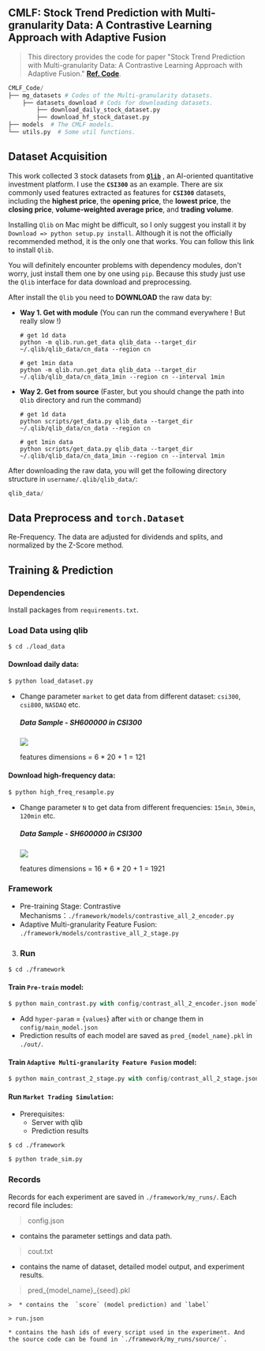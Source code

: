 ## CMLF: Stock Trend Prediction with Multi-granularity Data: A Contrastive Learning Approach with Adaptive Fusion

> This directory provides the code for paper "Stock Trend Prediction with Multi-granularity Data: A Contrastive Learning Approach with Adaptive Fusion." [**Ref. Code**](https://github.com/CMLF-git-dev/CMLF).

```python
CMLF_Code/
├── mg_datasets # Codes of the Multi-granularity datasets.
    ├── datasets_download # Cods for downloading datasets.
        ├── download_daily_stock_dataset.py
        ├── download_hf_stock_dataset.py
├── models  # The CMLF models.
└── utils.py  # Some util functions.
```

## Dataset Acquisition

This work collected 3 stock datasets from [**`Qlib`**](https://github.com/microsoft/qlib) , an AI-oriented quantitative investment platform. I use the **`CSI300`** as an example. There are six commonly used features extracted as features for **`CSI300`** datasets, including the **highest price**, the **opening price**, the **lowest price**, the **closing price**, **volume-weighted average price**, and **trading volume**.

Installing `Qlib` on Mac might be difficult, so I only suggest you install it by `Download => python setup.py install`. Although it is not the officially recommended method, it is the only one that works. You can follow this link to install `Qlib`.

You will definitely encounter problems with dependency modules, don't worry, just install them one by one using `pip`. Because this study  just use the `Qlib` interface for data download and preprocessing.

After install the `Qlib` you need to **DOWNLOAD** the raw data by:

- **Way 1. Get with module** (You can run the command everywhere ! But really slow !)

  ```shell
  # get 1d data
  python -m qlib.run.get_data qlib_data --target_dir ~/.qlib/qlib_data/cn_data --region cn
  
  # get 1min data
  python -m qlib.run.get_data qlib_data --target_dir ~/.qlib/qlib_data/cn_data_1min --region cn --interval 1min
  ```

- **Way 2. Get from source** (Faster, but you should change the path into `Qlib` directory and run the command)

  ```shell
  # get 1d data
  python scripts/get_data.py qlib_data --target_dir ~/.qlib/qlib_data/cn_data --region cn
  
  # get 1min data
  python scripts/get_data.py qlib_data --target_dir ~/.qlib/qlib_data/cn_data_1min --region cn --interval 1min

After downloading the raw data, you will get the following directory structure in `username/.qlib/qlib_data/`:

```python
qlib_data/

```



## Data Preprocess and `torch.Dataset`

Re-Frequency. The data are adjusted for dividends and splits, and normalized by the Z-Score method.



## Training & Prediction



### **Dependencies**

Install packages from `requirements.txt`.  

### **Load Data using qlib**
```linux
$ cd ./load_data
```

#### Download daily data:

```python
$ python load_dataset.py
```
* Change parameter `market` to get data from different dataset: `csi300`, `csi800`, `NASDAQ` etc.

  ##### Data Sample - SH600000 in CSI300

  ![](https://ftp.bmp.ovh/imgs/2021/02/28e2e1b545cf8ffc.png)

  features dimensions = 6 * 20 + 1 = 121

#### Download high-frequency data:

```python
$ python high_freq_resample.py
```

* Change parameter `N` to get data from different frequencies: `15min`, `30min`, `120min` etc.

  ##### Data Sample - SH600000 in CSI300

     ![](https://ftp.bmp.ovh/imgs/2021/02/21213511c92c4c44.png)

  features dimensions = 16 * 6 * 20 + 1 = 1921



### **Framework**

* Pre-training Stage: Contrastive Mechanisms：`./framework/models/contrastive_all_2_encoder.py`
* Adaptive Multi-granularity Feature Fusion: `./framework/models/contrastive_all_2_stage.py`
3. ### **Run**
  ```linux
  $ cd ./framework
  ```

  #### Train `Pre-train` model:

  ```python
  $ python main_contrast.py with config/contrast_all_2_encoder.json model_name=contrastive_all_2_encoder
  ```

  * Add `hyper-param` = {`values`} after `with` or change them in `config/main_model.json`
  * Prediction results of each model are saved as `pred_{model_name}.pkl` in `./out/`.

  #### Train `Adaptive Multi-granularity Feature Fusion` model:

  ```python
  $ python main_contrast_2_stage.py with config/contrast_all_2_stage.json model_name=contrastive_all_2_stage
  ```


  #### Run `Market Trading Simulation`:
  * Prerequisites:   
  	* Server with qlib
  	* Prediction results 
  ```linux
  $ cd ./framework
  ```
  ```python
  $ python trade_sim.py
  ```


### **Records**

Records for each experiment are saved in `./framework/my_runs/`. 
Each record file includes: 

> config.json
* contains the parameter settings and data path.

> cout.txt
* contains the name of dataset, detailed model output, and experiment results.

> pred_{model_name}_{seed}.pkl

  >
	>  * contains the  `score` (model prediction) and `label`

	> run.json
	
	* contains the hash ids of every script used in the experiment. And the source code can be found in `./framework/my_runs/source/`.
